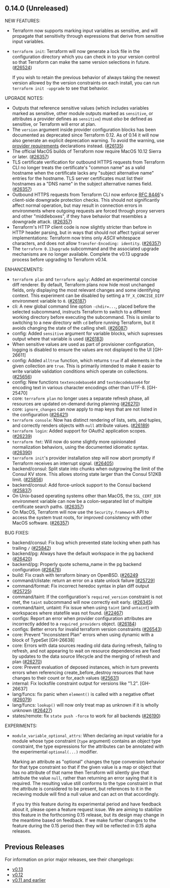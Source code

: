 ## 0.14.0 (Unreleased)

NEW FEATURES:
* Terraform now supports marking input variables as sensitive, and will propagate that sensitivity through expressions that derive from sensitive input variables.

* `terraform init`: Terraform will now generate a lock file in the configuration directory which you can check in to your version control so that Terraform can make the same version selections in future. ([#26524](https://github.com/hashicorp/terraform/issues/26524))

    If you wish to retain the previous behavior of always taking the newest version allowed by the version constraints on each install, you can run `terraform init -upgrade` to see that behavior.
    
UPGRADE NOTES:
* Outputs that reference sensitive values (which includes variables marked as sensitive, other module outputs marked as `sensitive`, or attributes a provider defines as `sensitive`) must _also_ be defined as sensitive, or Terraform will error at plan.
* The `version` argument inside provider configuration blocks has been documented as deprecated since Terraform 0.12. As of 0.14 it will now also generate an explicit deprecation warning. To avoid the warning, use [provider requirements](https://www.terraform.io/docs/configuration/provider-requirements.html) declarations instead. ([#26135](https://github.com/hashicorp/terraform/issues/26135))
* The official MacOS builds of Terraform now require MacOS 10.12 Sierra or later. ([#26357](https://github.com/hashicorp/terraform/issues/26357))
* TLS certificate verification for outbound HTTPS requests from Terraform CLI no longer treats the certificate's "common name" as a valid hostname when the certificate lacks any "subject alternative name" entries for the hostname. TLS server certificates must list their hostnames as a "DNS name" in the subject alternative names field. ([#26357](https://github.com/hashicorp/terraform/issues/26357))
* Outbound HTTPS requests from Terraform CLI now enforce [RFC 8446](https://tools.ietf.org/html/rfc8446)'s client-side downgrade protection checks. This should not significantly affect normal operation, but may result in connection errors in environments where outgoing requests are forced through proxy servers and other "middleboxes", if they have behavior that resembles a downgrade attack. ([#26357](https://github.com/hashicorp/terraform/issues/26357))
* Terraform's HTTP client code is now slightly stricter than before in HTTP header parsing, but in ways that should not affect typical server implementations: Terraform now trims only _ASCII_ whitespace characters, and does not allow `Transfer-Encoding: identity`. ([#26357](https://github.com/hashicorp/terraform/issues/26357))
* The `terraform 0.13upgrade` subcommand and the associated upgrade mechanisms are no longer available. Complete the v0.13 upgrade process before upgrading to Terraform v0.14.

ENHANCEMENTS:

* `terraform plan` and `terraform apply`: Added an experimental concise diff renderer. By default, Terraform plans now hide most unchanged fields, only displaying the most relevant changes and some identifying context. This experiment can be disabled by setting a `TF_X_CONCISE_DIFF` environment variable to `0`. ([#26187](https://github.com/hashicorp/terraform/issues/26187))
* cli: A new global command line option `-chdir=...`, placed before the selected subcommand, instructs Terraform to switch to a different working directory before executing the subcommand. This is similar to switching to a new directory with `cd` before running Terraform, but it avoids changing the state of the calling shell. ([#26087](https://github.com/hashicorp/terraform/issues/26087))
* config: Added `sensitive` argument for variable blocks, which supresses output where that variable is used ([#26183](https://github.com/hashicorp/terraform/pull/26183))
* When sensitive values are used as part of provisioner configuration, logging is disabled to ensure the values are not displayed to the UI [GH-26611]
* config: Added `alltrue` function, which returns `true` if all elements in the given collection are `true`. This is primarily intended to make it easier to write variable validation conditions which operate on collections. ([#25656](https://github.com/hashicorp/terraform/issues/25656))
* config: New functions `textencodebase64` and `textdecodebase64` for encoding text in various character encodings other than UTF-8. [GH-25470]
* core: `terraform plan` no longer uses a separate refresh phase, all resources are updated on-demand during planning ([#26270](https://github.com/hashicorp/terraform/issues/26270))
* core: `ignore_changes` can now apply to map keys that are not listed in the configuration ([#26421](https://github.com/hashicorp/terraform/issues/26421))
* `terraform console`: Now has distinct rendering of lists, sets, and tuples, and correctly renders objects with `null` attribute values. ([#26189](https://github.com/hashicorp/terraform/issues/26189))
* `terraform login`: Added support for OAuth2 application scopes. ([#26239](https://github.com/hashicorp/terraform/issues/26239))
* `terraform fmt`: Will now do some slightly more opinionated normalization behaviors, using the documented idiomatic syntax. ([#26390](https://github.com/hashicorp/terraform/issues/26390))
* `terraform init`'s provider installation step will now abort promptly if Terraform receives an interrupt signal. ([#26405](https://github.com/hashicorp/terraform/issues/26405))
* backend/consul: Split state into chunks when outgrowing the limit of the Consul KV store. This allows storing state larger than the Consul 512KB limit. ([#25856](https://github.com/hashicorp/terraform/issues/25856))
* backend/consul: Add force-unlock support to the Consul backend ([#25837](https://github.com/hashicorp/terraform/issues/25837))
* On Unix-based operating systems other than MacOS, the `SSL_CERT_DIR` environment variable can now be a colon-separated list of multiple certificate search paths. ([#26357](https://github.com/hashicorp/terraform/issues/26357))
* On MacOS, Terraform will now use the `Security.framework` API to access the system trust roots, for improved consistency with other MacOS software. ([#26357](https://github.com/hashicorp/terraform/issues/26357))

BUG FIXES:

* backend/consul: Fix bug which prevented state locking when path has trailing `/` ([#25842](https://github.com/hashicorp/terraform/issues/25842))
* backend/pg: Always have the default workspace in the pg backend ([#26420](https://github.com/hashicorp/terraform/pull/26420))
* backend/pg: Properly quote schema_name in the pg backend configuration ([#26476](https://github.com/hashicorp/terraform/issues/26476))
* build: Fix crash with terraform binary on OpenBSD. ([#26249](https://github.com/hashicorp/terraform/issues/26249)
* command/clistate: return an error on a state unlock failure [[#25729](https://github.com/hashicorp/terraform/issues/25729)] 
* command/format: Fix incorrect heredoc syntax in plan diff output ([#25725](https://github.com/hashicorp/terraform/issues/25725))
* command/taint: If the configuration's `required_version` constraint is not met, the `taint` subcommand will now correctly exit early. ([#26345](https://github.com/hashicorp/terraform/issues/26345))
* command/taint, untaint: Fix issue when using `taint` (and `untaint`) with workspaces where statefile was not found. ([#22467](https://github.com/hashicorp/terraform/issues/22467))
* configs: Report an error when provider configuration attributes are incorrectly added to a `required_providers` object. ([#26184](https://github.com/hashicorp/terraform/issues/26184))
* configs: Better errors for invalid terraform version constraints ([#26543](https://github.com/hashicorp/terraform/issues/26543))
* core: Prevent "Inconsistent Plan" errors when using dynamic with a block of TypeSet [GH-26638]
* core: Errors with data sources reading old data during refresh, failing to refresh, and not appearing to wait on resource dependencies are fixed by updates to the data source lifecycle and the merging of refresh and plan ([#26270](https://github.com/hashicorp/terraform/issues/26270))
* core: Prevent evaluation of deposed instances, which in turn prevents errors when referencing create_before_destroy resources that have changes to their count or for_each values ([#25631](https://github.com/hashicorp/terraform/issues/25631))
* internal: Fix locksfile constraint output for versions like "1.2". [GH-26637]
* lang/funcs: fix panic when `element()` is called with a negative offset ([#26079](https://github.com/hashicorp/terraform/issues/26079))
* lang/funcs: `lookup()` will now only treat map as unknown if it is wholly unknown ([#26427](https://github.com/hashicorp/terraform/issues/26427))
* states/remote: fix `state push -force` to work for all backends ([#26190](https://github.com/hashicorp/terraform/issues/26190))

EXPERIMENTS:

* `module_variable_optional_attrs`: When declaring an input variable for a module whose type constraint (`type` argument) contains an object type constraint, the type expressions for the attributes can be annotated with the experimental `optional(...)` modifier.

    Marking an attribute as "optional" changes the type conversion behavior for that type constraint so that if the given value is a map or object that has no attribute of that name then Terraform will silently give that attribute the value `null`, rather than returning an error saying that it is required. The resulting value still conforms to the type constraint in that the attribute is considered to be present, but references to it in the recieving module will find a null value and can act on that accordingly.
    
    If you try this feature during its experimental period and have feedback about it, please open a feature request issue. We are aiming to stabilize this feature in the forthcoming 0.15 release, but its design may change in the meantime based on feedback. If we make further changes to the feature during the 0.15 period then they will be reflected in 0.15 alpha releases.

## Previous Releases

For information on prior major releases, see their changelogs:

* [v0.13](https://github.com/hashicorp/terraform/blob/v0.13/CHANGELOG.md)
* [v0.12](https://github.com/hashicorp/terraform/blob/v0.12/CHANGELOG.md)
* [v0.11 and earlier](https://github.com/hashicorp/terraform/blob/v0.11/CHANGELOG.md)
